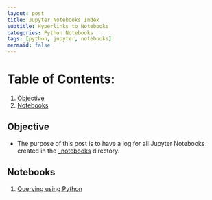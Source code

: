 ```yaml
---
layout: post
title: Jupyter Notebooks Index
subtitle: Hyperlinks to Notebooks
categories: Python Notebooks
tags: [python, jupyter, notebooks]
mermaid: false
---
```


# Table of Contents:
1. [Objective](#objective)
2. [Notebooks](#notebooks)

## Objective <a name="objective"></a>
- The purpose of this post is to have a log for all Jupyter Notebooks created in the [_notebooks](https://github.com/thrasher995/thrasher995.github.io/tree/main/_data/_notebooks) directory.

## Notebooks <a name="notebooks"></a>
1. [Querying using Python](https://thrasher995.github.io/python/pipelines/sql/2022/04/17/postgresql-through-python.html)




